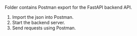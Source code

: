 Folder contains Postman export for the FastAPI backend API.
1. Import the json into Postman.
2. Start the backend server.
3. Send requests using Postman.
